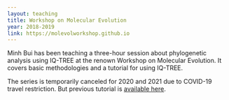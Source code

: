 ```yaml
---
layout: teaching
title: Workshop on Molecular Evolution
year: 2018-2019
link: https://molevolworkshop.github.io
---
```


Minh Bui has been teaching a three-hour session about phylogenetic analysis using IQ-TREE at the renown Workshop on Molecular Evolution. It covers basic methodologies and a tutorial for using IQ-TREE. 
<p>
The series is temporarily canceled for 2020 and 2021 due to COVID-19 travel restriction. But previous tutorial is <a href="http://www.iqtree.org/workshop/molevol2019">available here</a>.

